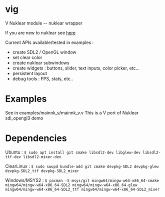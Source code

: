 # vig
V Nuklear module -- nuklear wrapper

If you are new to nuklear see [here](https://github.com/vurtun/nuklear)

Current APIs available/tested in examples :
- create SDL2 / OpenGL window
- set clear color
- create nuklear subwindows
- create widgets : buttons, slider, text inputs, color picker, etc...
- persistent layout
- debug tools : FPS, stats, etc..

# Examples

See in examples/mainnk_v/mainnk_v.v
This is a V port of Nuklear sdl_opengl3 demo

# Dependencies
Ubuntu :
`$ sudo apt install git cmake libsdl2-dev libglew-dev libsdl2-ttf-dev libsdl2-mixer-dev`

ClearLinux :
`$ sudo swupd bundle-add git cmake devpkg-SDL2 devpkg-glew devpkg-SDL2_ttf devpkg-SDL2_mixer`

Windows/MSYS2 :
`$ pacman -S msys/git mingw64/mingw-w64-x86_64-cmake mingw64/mingw-w64-x86_64-SDL2 mingw64/mingw-w64-x86_64-glew mingw64/mingw-w64-x86_64-SDL2_ttf mingw64/mingw-w64-x86_64-SDL2_mixer`
